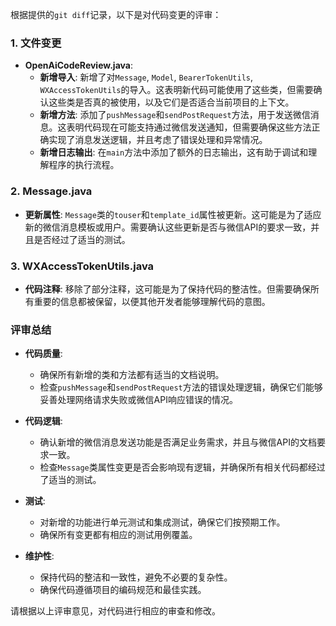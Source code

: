 根据提供的`git diff`记录，以下是对代码变更的评审：

### 1. 文件变更

- **OpenAiCodeReview.java**:
  - **新增导入**: 新增了对`Message`, `Model`, `BearerTokenUtils`, `WXAccessTokenUtils`的导入。这表明新代码可能使用了这些类，但需要确认这些类是否真的被使用，以及它们是否适合当前项目的上下文。
  - **新增方法**: 添加了`pushMessage`和`sendPostRequest`方法，用于发送微信消息。这表明代码现在可能支持通过微信发送通知，但需要确保这些方法正确实现了消息发送逻辑，并且考虑了错误处理和异常情况。
  - **新增日志输出**: 在`main`方法中添加了额外的日志输出，这有助于调试和理解程序的执行流程。

### 2. Message.java

- **更新属性**: `Message`类的`touser`和`template_id`属性被更新。这可能是为了适应新的微信消息模板或用户。需要确认这些更新是否与微信API的要求一致，并且是否经过了适当的测试。

### 3. WXAccessTokenUtils.java

- **代码注释**: 移除了部分注释，这可能是为了保持代码的整洁性。但需要确保所有重要的信息都被保留，以便其他开发者能够理解代码的意图。

### 评审总结

- **代码质量**:
  - 确保所有新增的类和方法都有适当的文档说明。
  - 检查`pushMessage`和`sendPostRequest`方法的错误处理逻辑，确保它们能够妥善处理网络请求失败或微信API响应错误的情况。

- **代码逻辑**:
  - 确认新增的微信消息发送功能是否满足业务需求，并且与微信API的文档要求一致。
  - 检查`Message`类属性变更是否会影响现有逻辑，并确保所有相关代码都经过了适当的测试。

- **测试**:
  - 对新增的功能进行单元测试和集成测试，确保它们按预期工作。
  - 确保所有变更都有相应的测试用例覆盖。

- **维护性**:
  - 保持代码的整洁和一致性，避免不必要的复杂性。
  - 确保代码遵循项目的编码规范和最佳实践。

请根据以上评审意见，对代码进行相应的审查和修改。
